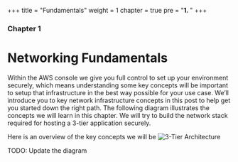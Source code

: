 +++
title = "Fundamentals"
weight = 1
chapter = true
pre = "<b>1. </b>"
+++

### Chapter 1

# Networking Fundamentals

Within the AWS console we give you full control to set up your environment securely, which means understanding some key concepts will be important to setup that infrastructure in the best way possible for your use case. 
We’ll introduce you to key network infrastructure concepts in this post to help get you started down the right path.
The following diagram illustrates the concepts we will learn in this chapter. We will try to build the network stack required for hosting a 3-tier application securely. 


Here is an overview of the key concepts we will be 
![3-Tier Architecture](/n-tier.jpeg)

TODO: Update the diagram
 